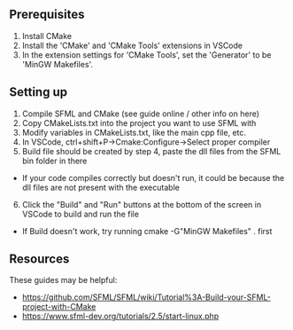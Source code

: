 ## Prerequisites
1. Install CMake
2. Install the 'CMake' and 'CMake Tools' extensions in VSCode
3. In the extension settings for 'CMake Tools', set the 'Generator' to be 'MinGW Makefiles'.

## Setting up
1. Compile SFML and CMake (see guide online / other info on here)
2. Copy CMakeLists.txt into the project you want to use SFML with
3. Modify variables in CMakeLists.txt, like the main cpp file, etc.
4. In VSCode, ctrl+shift+P->Cmake:Configure->Select proper compiler
5. Build file should be created by step 4, paste the dll files from the SFML bin folder in there
- If your code compiles correctly but doesn't run, it could be because the dll
files are not present with the executable
6. Click the "Build" and "Run" buttons at the bottom of the screen in VSCode to
build and run the file
- If Build doesn't work, try running cmake -G"MinGW Makefiles" . first

## Resources
These guides may be helpful:
- https://github.com/SFML/SFML/wiki/Tutorial%3A-Build-your-SFML-project-with-CMake
- https://www.sfml-dev.org/tutorials/2.5/start-linux.php
